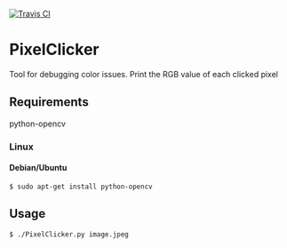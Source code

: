 [![Travis CI](https://travis-ci.org/michalkielan/PixelClicker.svg?branch=master)](https://travis-ci.org/michalkielan/PixellClicker)

# PixelClicker

Tool for debugging color issues. Print the RGB value of each clicked pixel

## Requirements 
python-opencv

### Linux

#### Debian/Ubuntu
```
$ sudo apt-get install python-opencv
```

## Usage

```
$ ./PixelClicker.py image.jpeg
```
